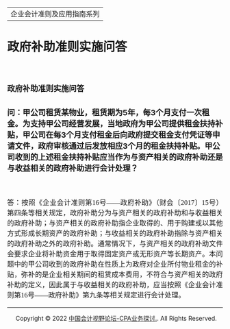 ﻿<!DOCTYPE HTML PUBLIC "-//W3C//DTD HTML 4.0 Transitional//EN">
<HTML><HEAD><TITLE>政府补助准则实施问答</TITLE>
<META content="text/html; charset=gb2312" http-equiv=Content-Type>
<META name=GENERATOR content="MSHTML 11.00.10570.1001"><LINK rel=stylesheet 
href="_template.css"></HEAD>
<BODY>
<DIV id=nsbanner>
<DIV id=bannerrow1>
<TABLE class=bannerparthead>
  <TBODY>
  <TR id=hdr>
    <TD class=runninghead noWrap>企业会计准则及应用指南系列</TD></TR></TBODY></TABLE></DIV>
<DIV id=titlerow>
<H1 class=dtH1>政府补助准则实施问答</H1></DIV></DIV>
<DIV id=nstext><BR>
<H2 class=title_con><FONT size=4>政府补助准则实施问答</FONT></H2>
<H2 class=title_con><FONT 
size=4>问：甲公司租赁某物业，租赁期为5年，每3个月支付一次租金。为支持甲公司经营发展，当地政府为甲公司提供租金扶持补贴，甲公司在每3个月支付租金后向政府提交租金支付凭证等申请文件，政府审核通过后发放相应3个月的租金扶持补贴。甲公司收到的上述租金扶持补贴应当作为与资产相关的政府补助还是与收益相关的政府补助进行会计处理？</FONT></H2><!-- <div class="laiyuan"><p><span>2022年06月21日</span><span>来源：</span></p></div>-->
<DIV class=my_conboxzw>
<DIV class=my_doccontent>
<DIV class=TRS_Editor>
<STYLE type=text/css>.TRS_Editor P{line-height:1.5;font-family:宋体;font-size:12pt;}.TRS_Editor DIV{line-height:1.5;font-family:宋体;font-size:12pt;}.TRS_Editor TD{line-height:1.5;font-family:宋体;font-size:12pt;}.TRS_Editor TH{line-height:1.5;font-family:宋体;font-size:12pt;}.TRS_Editor SPAN{line-height:1.5;font-family:宋体;font-size:12pt;}.TRS_Editor FONT{line-height:1.5;font-family:宋体;font-size:12pt;}.TRS_Editor UL{line-height:1.5;font-family:宋体;font-size:12pt;}.TRS_Editor LI{line-height:1.5;font-family:宋体;font-size:12pt;}.TRS_Editor A{line-height:1.5;font-family:宋体;font-size:12pt;}</STYLE>

<DIV class=TRS_Editor>
<STYLE type=text/css>

.TRS_Editor P{line-height:1.5;font-family:宋体;font-size:12pt;}.TRS_Editor DIV{line-height:1.5;font-family:宋体;font-size:12pt;}.TRS_Editor TD{line-height:1.5;font-family:宋体;font-size:12pt;}.TRS_Editor TH{line-height:1.5;font-family:宋体;font-size:12pt;}.TRS_Editor SPAN{line-height:1.5;font-family:宋体;font-size:12pt;}.TRS_Editor FONT{line-height:1.5;font-family:宋体;font-size:12pt;}.TRS_Editor UL{line-height:1.5;font-family:宋体;font-size:12pt;}.TRS_Editor LI{line-height:1.5;font-family:宋体;font-size:12pt;}.TRS_Editor A{line-height:1.5;font-family:宋体;font-size:12pt;}</STYLE>

<P align=justify><SPAN></SPAN>&nbsp;</P>
<P 
align=justify><SPAN>答：</SPAN><SPAN>按照《企业会计准则第16号——政府补助》（财会〔2017〕15号）第四条等相关规定，政府补助分为与资产相关的政府补助和与收益相关的政府补助；与资产相关的政府补助指企业取得的、用于购建或以其他方式形成长期资产的政府补助；与收益相关的政府补助指除与资产相关的政府补助之外的政府补助。通常情况下，与资产相关的政府补助文件会要求企业将补助资金用于取得固定资产或无形资产等长期资产。本问题中的甲公司收到的政府补助在性质上为政府对企业所付物业租金的补贴，弥补的是企业相关期间的租赁成本费用，不符合与资产相关的政府补助的定义，因此属于与收益相关的政府补助，应当按照《企业会计准则第16号——政府补助》第九条等相关规定进行会计处理。</SPAN>&nbsp;</P></DIV></DIV></DIV></DIV>
<P>
<HR>

<P></P></DIV>
<DIV class=footer>
<P>&nbsp;&nbsp;&nbsp;&nbsp;&nbsp;Copyright &copy; 2022 <A 
href="https://bbs.esnai.com/thread-5354530-1-3.html" 
target=_blank>中国会计视野论坛-CPA业务探讨.</A>. All Rights Reserved. 
</P></DIV></BODY></HTML>
